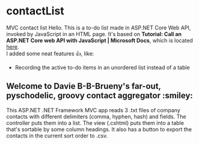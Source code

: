 # contactList
MVC contact list
Hello.  This is a to-do list made in ASP.NET Core Web API, invoked by JavaScript in an HTML page.
It's based on __Tutorial: Call an ASP.NET Core web API with JavaScript | Microsoft Docs__, which is located [here](https://docs.microsoft.com/en-us/aspnet/core/tutorials/web-api-javascript?view=aspnetcore-5.0).<br/>
I added some neat features :thumbsup:, like:<br/> 
-	Recording the active to-do items in an unordered list instead of a table<br/>


<h2>Welcome to Davie B-B-Brueny's far-out, pyschodelic, groovy contact aggregator :smiley:</h2>
This ASP.NET .NET Framework MVC app reads 3 .txt files of company contacts with different delimiters (comma, hyphen, hash) and fields. 
The controller puts them into a list.  The view (.cshtml) puts them into a table that's sortable by some column headings.
It also has a button to export the contacts in the current sort order to .csv.
